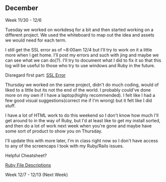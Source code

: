 December
----

Week 11/30 - 12/6

Tuesday we worked on workdesq for a bit and then started working on a different project. We used the whiteboard to map out the idea and assets we would need for each term. 

I still get the SSL error as of ~8:00am 12/4 but I'll try to work on it a little more when I get home. I'll post my errors and such with jing and maybe we can see what we can do(?). I'll try to document what I did to fix it so that this log will be useful to those who try to use windows and Ruby in the future. 

Disregard first part:
<a href="http://www.screencast.com/t/W7JTpvSg3">SSL Error</a>

Thursday we worked on the same project, didn't do much coding, would of liked to a little but its not the end of the world. I probably could've done more on my own if I have a laptop(highly recommended). I felt like I had a few good visual suggestions(correct me if I'm wrong) but it felt like I did stuff. 

I have a lot of HTML work to do this weekend so I don't know how much I'll get around to in the way of Ruby, but I'd at least like to get my install sorted, and then do a lot of work next week when you're gone and maybe have some sort of product to show you on Thursday.

I'll update this with more later, I'm in class right now so I don't have access to any of the screencaps I took with my Ruby/Rails issues.

Helpful Cheatsheet?

<a href="http://www.screencast.com/t/yxfZSZbDZkk">Ruby File Descriptions</a>

Week 12/7 - 12/13 (Next Week)
